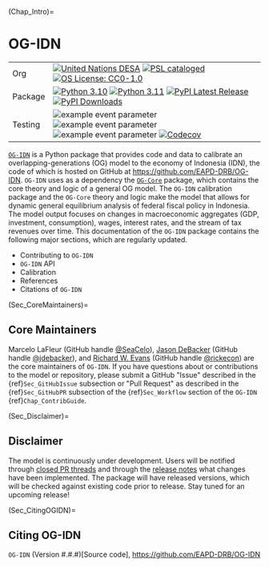 (Chap_Intro)=
# OG-IDN

| | |
| --- | --- |
| Org | [![United Nations DESA](https://img.shields.io/badge/United%20Nations%20DESA-blue)](https://www.un.org/en/desa) [![PSL cataloged](https://img.shields.io/badge/PSL-cataloged-a0a0a0.svg)](https://www.PSLmodels.org) [![OS License: CC0-1.0](https://img.shields.io/badge/OS%20License-CC0%201.0-yellow)](https://github.com/EAPD-DRB/OG-IDN/blob/main/LICENSE) |
| Package | [![Python 3.10](https://img.shields.io/badge/python-3.10-blue.svg)](https://www.python.org/downloads/release/python-31013/) [![Python 3.11](https://img.shields.io/badge/python-3.11-blue.svg)](https://www.python.org/downloads/release/python-3116/) [![PyPI Latest Release](https://img.shields.io/pypi/v/ogidn.svg)](https://pypi.org/project/ogidn/) [![PyPI Downloads](https://img.shields.io/pypi/dm/ogidn.svg?label=PyPI%20downloads)](https://pypi.org/project/ogidn/) |
| Testing | ![example event parameter](https://github.com/EAPD-DRB/OG-IDN/actions/workflows/build_and_test.yml/badge.svg?branch=main) ![example event parameter](https://github.com/EAPD-DRB/OG-IDN/actions/workflows/deploy_docs.yml/badge.svg?branch=main) ![example event parameter](https://github.com/EAPD-DRB/OG-IDN/actions/workflows/check_format.yml/badge.svg?branch=main) [![Codecov](https://codecov.io/gh/EAPD-DRB/OG-IDN/branch/main/graph/badge.svg)](https://codecov.io/gh/EAPD-DRB/OG-IDN) |

[`OG-IDN`](https://github.com/EAPD-DRB/OG-IDN) is a Python package that provides code and data to calibrate an overlapping-generations (OG) model to the economy of Indonesia (IDN), the code of which is hosted on GitHub at https://github.com/EAPD-DRB/OG-IDN. `OG-IDN` uses as a dependency the [`OG-Core`](https://pslmodels.github.io/OG-Core/) package, which contains the core theory and logic of a general OG model. The `OG-IDN` calibration package and the `OG-Core` theory and logic make the model that allows for dynamic general equilibrium analysis of federal fiscal policy in Indonesia. The model output focuses on changes in macroeconomic aggregates (GDP, investment, consumption), wages, interest rates, and the stream of tax revenues over time. This documentation of the `OG-IDN` package contains the following major sections, which are regularly updated.

* Contributing to `OG-IDN`
* `OG-IDN` API
* Calibration
* References
* Citations of `OG-IDN`


(Sec_CoreMaintainers)=
## Core Maintainers

Marcelo LaFleur (GitHub handle [@SeaCelo](https://github.com/SeaCelo)),  [Jason DeBacker](https://jasondebacker.com) (GitHub handle [@jdebacker](https://github.com/jdebacker)), and [Richard W. Evans](https://sites.google.com/site/rickecon/) (GitHub handle [@rickecon](https://github.com/rickecon)) are the core maintainers of `OG-IDN`. If you have questions about or contributions to the model or repository, please submit a GitHub "Issue" described in the {ref}`Sec_GitHubIssue` subsection or "Pull Request" as described in the {ref}`Sec_GitHubPR` subsection of the {ref}`Sec_Workflow` section of the `OG-IDN` {ref}`Chap_ContribGuide`.


(Sec_Disclaimer)=
## Disclaimer

The model is continuously under development. Users will be notified through [closed PR threads](https://github.com/EAPD-DRB/OG-IDN/pulls?q=is%3Apr+is%3Aclosed) and through the [release notes](https://github.com/EAPD-DRB/OG-IDN/releases) what changes have been implemented. The package will have released versions, which will be checked against existing code prior to release. Stay tuned for an upcoming release!


(Sec_CitingOGIDN)=
## Citing OG-IDN

`OG-IDN` (Version #.#.#)[Source code], https://github.com/EAPD-DRB/OG-IDN
